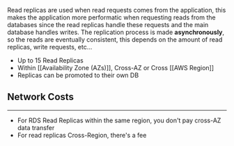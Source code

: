 Read replicas are used when read requests comes from the application, this makes the application more performatic when requesting reads from the databases since the read replicas handle these requests and the main database handles writes.
The replication process is made __asynchronously__, so the reads are eventually consistent, this depends on the amount of read replicas, write requests, etc...
- Up to 15 Read Replicas
- Within [[Availability Zone (AZs)]], Cross-AZ or Cross [[AWS Region]]
- Replicas can be promoted to their own DB

## Network Costs
---
- For RDS Read Replicas within the same region, you don't pay cross-AZ data transfer
- For read replicas Cross-Region, there's a fee